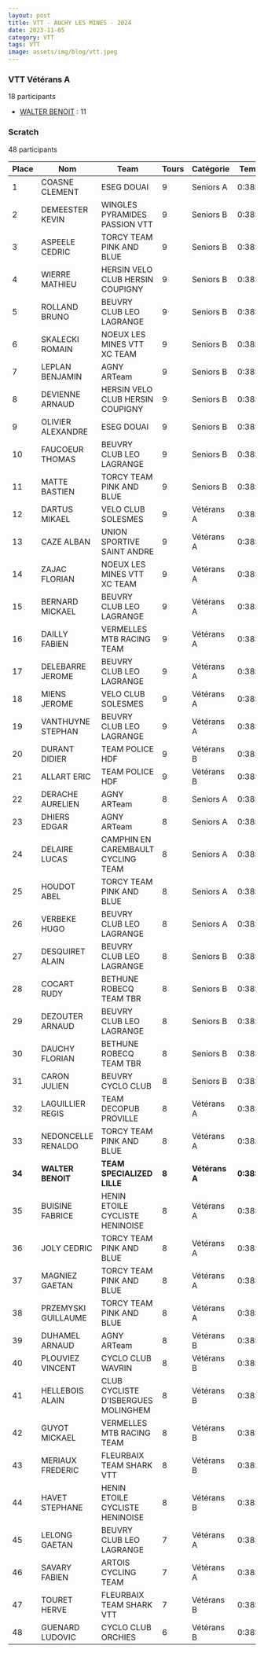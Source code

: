 ```yaml
---
layout: post
title: VTT - AUCHY LES MINES - 2024
date: 2023-11-05
category: VTT
tags: VTT
image: assets/img/blog/vtt.jpeg
---
```


### VTT Vétérans A
18 participants
- [WALTER BENOIT](https://teamspecializedlille.github.io/works/walterbenoit) : 11

### Scratch
48 participants

| Place | Nom | Team | Tours | Catégorie | Temps |
|---|---|---|---|---|---|
| 1 | COASNE CLEMENT | ESEG DOUAI | 9 | Seniors A | 0:38:53 | 
| 2 | DEMEESTER KEVIN | WINGLES PYRAMIDES PASSION VTT | 9 | Seniors B | 0:38:53 | 
| 3 | ASPEELE CEDRIC | TORCY TEAM PINK AND BLUE | 9 | Seniors B | 0:38:53 | 
| 4 | WIERRE MATHIEU | HERSIN VELO CLUB HERSIN COUPIGNY | 9 | Seniors B | 0:38:53 | 
| 5 | ROLLAND BRUNO | BEUVRY CLUB LEO LAGRANGE | 9 | Seniors B | 0:38:53 | 
| 6 | SKALECKI ROMAIN | NOEUX LES MINES VTT XC TEAM | 9 | Seniors B | 0:38:53 | 
| 7 | LEPLAN BENJAMIN | AGNY ARTeam | 9 | Seniors B | 0:38:53 | 
| 8 | DEVIENNE ARNAUD | HERSIN VELO CLUB HERSIN COUPIGNY | 9 | Seniors B | 0:38:53 | 
| 9 | OLIVIER ALEXANDRE | ESEG DOUAI | 9 | Seniors B | 0:38:53 | 
| 10 | FAUCOEUR THOMAS | BEUVRY CLUB LEO LAGRANGE | 9 | Seniors B | 0:38:53 | 
| 11 | MATTE BASTIEN | TORCY TEAM PINK AND BLUE | 9 | Seniors B | 0:38:53 | 
| 12 | DARTUS MIKAEL | VELO CLUB SOLESMES | 9 | Vétérans A | 0:38:53 | 
| 13 | CAZE ALBAN | UNION SPORTIVE SAINT ANDRE | 9 | Vétérans A | 0:38:53 | 
| 14 | ZAJAC FLORIAN | NOEUX LES MINES VTT XC TEAM | 9 | Vétérans A | 0:38:53 | 
| 15 | BERNARD MICKAEL | BEUVRY CLUB LEO LAGRANGE | 9 | Vétérans A | 0:38:53 | 
| 16 | DAILLY FABIEN | VERMELLES MTB RACING TEAM | 9 | Vétérans A | 0:38:53 | 
| 17 | DELEBARRE JEROME | BEUVRY CLUB LEO LAGRANGE | 9 | Vétérans A | 0:38:53 | 
| 18 | MIENS JEROME | VELO CLUB SOLESMES | 9 | Vétérans A | 0:38:53 | 
| 19 | VANTHUYNE STEPHAN | BEUVRY CLUB LEO LAGRANGE | 9 | Vétérans A | 0:38:53 | 
| 20 | DURANT DIDIER | TEAM POLICE HDF | 9 | Vétérans B | 0:38:53 | 
| 21 | ALLART ERIC | TEAM POLICE HDF | 9 | Vétérans B | 0:38:53 | 
| 22 | DERACHE AURELIEN | AGNY ARTeam | 8 | Seniors A | 0:38:53 | 
| 23 | DHIERS EDGAR | AGNY ARTeam | 8 | Seniors A | 0:38:53 | 
| 24 | DELAIRE LUCAS | CAMPHIN EN CAREMBAULT CYCLING TEAM | 8 | Seniors A | 0:38:53 | 
| 25 | HOUDOT ABEL | TORCY TEAM PINK AND BLUE | 8 | Seniors A | 0:38:53 | 
| 26 | VERBEKE HUGO | BEUVRY CLUB LEO LAGRANGE | 8 | Seniors A | 0:38:53 | 
| 27 | DESQUIRET ALAIN | BEUVRY CLUB LEO LAGRANGE | 8 | Seniors B | 0:38:53 | 
| 28 | COCART RUDY | BETHUNE ROBECQ TEAM TBR | 8 | Seniors B | 0:38:53 | 
| 29 | DEZOUTER ARNAUD | BEUVRY CLUB LEO LAGRANGE | 8 | Seniors B | 0:38:53 | 
| 30 | DAUCHY FLORIAN | BETHUNE ROBECQ TEAM TBR | 8 | Seniors B | 0:38:53 | 
| 31 | CARON JULIEN | BEUVRY CYCLO CLUB | 8 | Seniors B | 0:38:53 | 
| 32 | LAGUILLIER REGIS | TEAM DECOPUB PROVILLE | 8 | Vétérans A | 0:38:53 | 
| 33 | NEDONCELLE RENALDO | TORCY TEAM PINK AND BLUE | 8 | Vétérans A | 0:38:53 | 
| **34** | **WALTER BENOIT** | **TEAM SPECIALIZED LILLE** | **8** | **Vétérans A** | **0:38:53** | 
| 35 | BUISINE FABRICE | HENIN ETOILE CYCLISTE HENINOISE | 8 | Vétérans A | 0:38:53 | 
| 36 | JOLY CEDRIC | TORCY TEAM PINK AND BLUE | 8 | Vétérans A | 0:38:53 | 
| 37 | MAGNIEZ GAETAN | TORCY TEAM PINK AND BLUE | 8 | Vétérans A | 0:38:53 | 
| 38 | PRZEMYSKI GUILLAUME | TORCY TEAM PINK AND BLUE | 8 | Vétérans A | 0:38:53 | 
| 39 | DUHAMEL ARNAUD | AGNY ARTeam | 8 | Vétérans B | 0:38:53 | 
| 40 | PLOUVIEZ VINCENT | CYCLO CLUB WAVRIN | 8 | Vétérans B | 0:38:53 | 
| 41 | HELLEBOIS ALAIN | CLUB CYCLISTE D'ISBERGUES MOLINGHEM | 8 | Vétérans B | 0:38:53 | 
| 42 | GUYOT MICKAEL | VERMELLES MTB RACING TEAM | 8 | Vétérans B | 0:38:53 | 
| 43 | MERIAUX FREDERIC | FLEURBAIX TEAM SHARK VTT | 8 | Vétérans B | 0:38:53 | 
| 44 | HAVET STEPHANE | HENIN ETOILE CYCLISTE HENINOISE | 8 | Vétérans B | 0:38:53 | 
| 45 | LELONG GAETAN | BEUVRY CLUB LEO LAGRANGE | 7 | Vétérans A | 0:38:53 | 
| 46 | SAVARY FABIEN | ARTOIS CYCLING TEAM | 7 | Vétérans A | 0:38:53 | 
| 47 | TOURET HERVE | FLEURBAIX TEAM SHARK VTT | 7 | Vétérans B | 0:38:53 | 
| 48 | GUENARD LUDOVIC | CYCLO CLUB ORCHIES | 6 | Vétérans B | 0:38:53 | 

